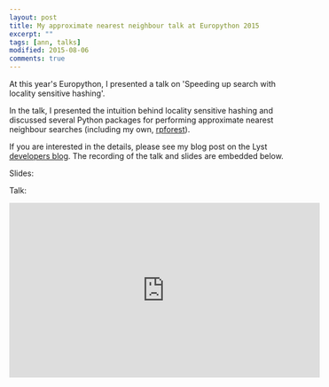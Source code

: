 ```yaml
---
layout: post
title: My approximate nearest neighbour talk at Europython 2015
excerpt: ""
tags: [ann, talks]
modified: 2015-08-06
comments: true
---
```


At this year's Europython, I presented a talk on 'Speeding up search with locality sensitive hashing'.

In the talk, I presented the intuition behind locality sensitive hashing and discussed several Python packages for performing approximate nearest neighbour searches (including my own, [rpforest](https://github.com/lyst/rpforest)).

If you are interested in the details, please see my blog post on the Lyst [developers blog](http://developers.lyst.com/2015/07/10/ann/). The recording of the talk and slides are embedded below.

Slides:
<script async class="speakerdeck-embed" data-id="345e7a34337a4b5eb06741470f495714" data-ratio="1.77777777777778" src="//speakerdeck.com/assets/embed.js"></script>

Talk:
<iframe width="560" height="315" src="https://www.youtube.com/embed/PJZt699mhJs" frameborder="0" allowfullscreen></iframe>